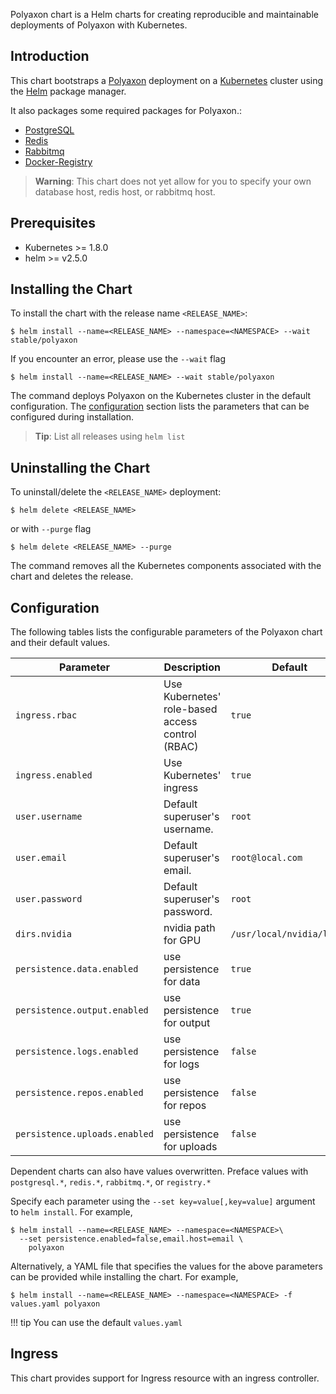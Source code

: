 Polyaxon chart is a Helm charts for creating reproducible and maintainable deployments of Polyaxon with Kubernetes.

## Introduction

This chart bootstraps a [Polyaxon](polyaxon.com) deployment on
a [Kubernetes](http://kubernetes.io) cluster using the [Helm](https://helm.sh) package manager.

It also packages some required packages for Polyaxon.:
 * [PostgreSQL](https://github.com/kubernetes/charts/tree/master/stable/postgresql)
 * [Redis](https://github.com/kubernetes/charts/tree/master/stable/redis)
 * [Rabbitmq](https://github.com/kubernetes/charts/tree/master/stable/rabbitmq)
 * [Docker-Registry](https://github.com/kubernetes/charts/tree/master/incubator/docker-registry)

> **Warning**: This chart does not yet allow for you to specify your own database host, redis host, or rabbitmq host.

## Prerequisites

- Kubernetes >= 1.8.0
- helm >= v2.5.0

## Installing the Chart

To install the chart with the release name `<RELEASE_NAME>`:

```console
$ helm install --name=<RELEASE_NAME> --namespace=<NAMESPACE> --wait stable/polyaxon
```

If you encounter an error, please use the `--wait` flag

```console
$ helm install --name=<RELEASE_NAME> --wait stable/polyaxon
```

The command deploys Polyaxon on the Kubernetes cluster in the default configuration.
The [configuration](#configuration) section lists the parameters that can be configured during installation.

> **Tip**: List all releases using `helm list`

## Uninstalling the Chart

To uninstall/delete the `<RELEASE_NAME>` deployment:

```console
$ helm delete <RELEASE_NAME>
```

or with `--purge` flag

```console
$ helm delete <RELEASE_NAME> --purge
```

The command removes all the Kubernetes components associated with the chart and deletes the release.

## Configuration

The following tables lists the configurable parameters of the Polyaxon chart and their default values.

| Parameter                       | Description                                                                    | Default
| --------------------------------| -------------------------------------------------------------------------------| ----------------------------------------------------------
| `ingress.rbac`                  | Use Kubernetes' role-based access control (RBAC)                               | `true`
| `ingress.enabled`               | Use Kubernetes' ingress                                                        | `true`
| `user.username`                 | Default superuser's username.                                                  | `root`
| `user.email`                    | Default superuser's email.                                                     | `root@local.com`
| `user.password`                 | Default superuser's password.                                                  | `root`
| `dirs.nvidia`                   | nvidia path for GPU                                                            | `/usr/local/nvidia/lib64`
| `persistence.data.enabled`      | use persistence for data                                                       | `true`
| `persistence.output.enabled`    | use persistence for output                                                     | `true`
| `persistence.logs.enabled`      | use persistence for logs                                                       | `false`
| `persistence.repos.enabled`     | use persistence for repos                                                      | `false`
| `persistence.uploads.enabled`   | use persistence for uploads                                                    | `false`


Dependent charts can also have values overwritten. Preface values with `postgresql.*`, `redis.*`, `rabbitmq.*`, or `registry.*`

Specify each parameter using the `--set key=value[,key=value]` argument to `helm install`. For example,

```console
$ helm install --name=<RELEASE_NAME> --namespace=<NAMESPACE>\
  --set persistence.enabled=false,email.host=email \
    polyaxon
```

Alternatively, a YAML file that specifies the values for the above parameters can be provided while installing the chart. For example,

```console
$ helm install --name=<RELEASE_NAME> --namespace=<NAMESPACE> -f values.yaml polyaxon
```

!!! tip
    You can use the default `values.yaml`

## Ingress

This chart provides support for Ingress resource with an ingress controller.

